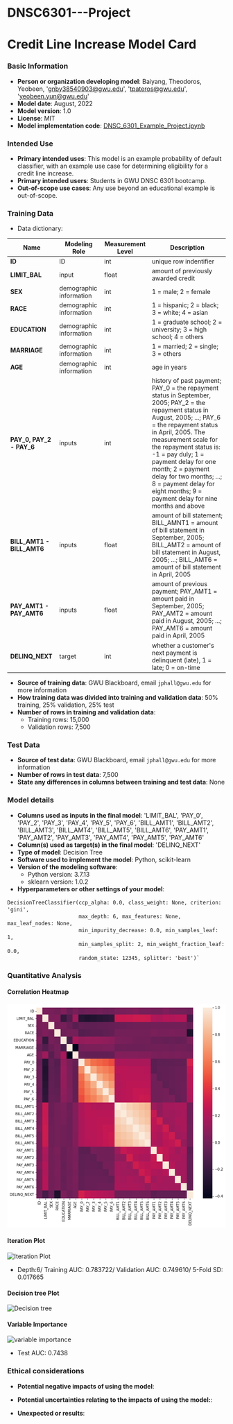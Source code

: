 # DNSC6301---Project
# Credit Line Increase Model Card

### Basic Information

* **Person or organization developing model**: Baiyang, Theodoros, Yeobeen, 'gnby38540903@gwu.edu', 'tpateros@gwu.edu', 'yeobeen.yun@gwu.edu'
* **Model date**: August, 2022
* **Model version**: 1.0
* **License**: MIT
* **Model implementation code**: [DNSC_6301_Example_Project.ipynb](DNSC_6301_Example_Project.ipynb)

### Intended Use
* **Primary intended uses**: This model is an example probability of default classifier, with an example use case for determining eligibility for a credit line increase.
* **Primary intended users**: Students in GWU DNSC 6301 bootcamp.
* **Out-of-scope use cases**: Any use beyond an educational example is out-of-scope.

### Training Data

* Data dictionary: 

| Name | Modeling Role | Measurement Level| Description|
| ---- | ------------- | ---------------- | ---------- |
|**ID**| ID | int | unique row indentifier |
| **LIMIT_BAL** | input | float | amount of previously awarded credit |
| **SEX** | demographic information | int | 1 = male; 2 = female
| **RACE** | demographic information | int | 1 = hispanic; 2 = black; 3 = white; 4 = asian |
| **EDUCATION** | demographic information | int | 1 = graduate school; 2 = university; 3 = high school; 4 = others |
| **MARRIAGE** | demographic information | int | 1 = married; 2 = single; 3 = others |
| **AGE** | demographic information | int | age in years |
| **PAY_0, PAY_2 - PAY_6** | inputs | int | history of past payment; PAY_0 = the repayment status in September, 2005; PAY_2 = the repayment status in August, 2005; ...; PAY_6 = the repayment status in April, 2005. The measurement scale for the repayment status is: -1 = pay duly; 1 = payment delay for one month; 2 = payment delay for two months; ...; 8 = payment delay for eight months; 9 = payment delay for nine months and above |
| **BILL_AMT1 - BILL_AMT6** | inputs | float | amount of bill statement; BILL_AMNT1 = amount of bill statement in September, 2005; BILL_AMT2 = amount of bill statement in August, 2005; ...; BILL_AMT6 = amount of bill statement in April, 2005 |
| **PAY_AMT1 - PAY_AMT6** | inputs | float | amount of previous payment; PAY_AMT1 = amount paid in September, 2005; PAY_AMT2 = amount paid in August, 2005; ...; PAY_AMT6 = amount paid in April, 2005 |
| **DELINQ_NEXT**| target | int | whether a customer's next payment is delinquent (late), 1 = late; 0 = on-time |

* **Source of training data**: GWU Blackboard, email `jphall@gwu.edu` for more information
* **How training data was divided into training and validation data**: 50% training, 25% validation, 25% test
* **Number of rows in training and validation data**:
  * Training rows: 15,000
  * Validation rows: 7,500

### Test Data
* **Source of test data**: GWU Blackboard, email `jphall@gwu.edu` for more information
* **Number of rows in test data**: 7,500
* **State any differences in columns between training and test data**: None

### Model details
* **Columns used as inputs in the final model**: 'LIMIT_BAL',
       'PAY_0', 'PAY_2', 'PAY_3', 'PAY_4', 'PAY_5', 'PAY_6', 'BILL_AMT1',
       'BILL_AMT2', 'BILL_AMT3', 'BILL_AMT4', 'BILL_AMT5', 'BILL_AMT6',
       'PAY_AMT1', 'PAY_AMT2', 'PAY_AMT3', 'PAY_AMT4', 'PAY_AMT5', 'PAY_AMT6'
* **Column(s) used as target(s) in the final model**: 'DELINQ_NEXT'
* **Type of model**: Decision Tree 
* **Software used to implement the model**: Python, scikit-learn
* **Version of the modeling software**: 
  * Python version: 3.7.13
  * sklearn version: 1.0.2
* **Hyperparameters or other settings of your model**: 
```
DecisionTreeClassifier(ccp_alpha: 0.0, class_weight: None, criterion: 'gini',
                       max_depth: 6, max_features: None, max_leaf_nodes: None,
                       min_impurity_decrease: 0.0, min_samples_leaf: 1,
                       min_samples_split: 2, min_weight_fraction_leaf: 0.0,
                       random_state: 12345, splitter: 'best')`
```
### Quantitative Analysis

#### Correlation Heatmap
![Correlation Heatmap](download.png)

#### Iteration Plot
![Iteration Plot](https://user-images.githubusercontent.com/111533925/186752231-4ed85bfc-cabf-4e53-8fed-611d2dd30443.png)
* Depth:6/ Training AUC: 0.783722/ Validation AUC: 0.749610/ 5-Fold SD: 0.017665 

#### Decision tree Plot
![Decision tree](https://user-images.githubusercontent.com/111533925/186758405-4abe99f3-c714-400b-a396-bc91b982dcce.png)

#### Variable Importance
![variable importance](https://user-images.githubusercontent.com/111533925/186754598-b37b134e-306e-4e7d-804c-76dc40d83243.png)
* Test AUC: 0.7438

### Ethical considerations
* **Potential negative impacts of using the model**:

* **Potential uncertainties relating to the impacts of using the model:**:

* **Unexpected or results**:
